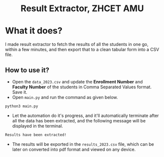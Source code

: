 <h1 align="center">Result Extractor, ZHCET AMU</h1>

# What it does?

I made result extractor to fetch the results of all the students in one go, within a few minutes, and then export that to a clean tabular form into a CSV file.


## How to use it?

- Open the `data_2023.csv` and update the **Enrollment Number** and **Faculty Number** of the students in Comma Separated Values format. Save it.
- Open `main.py` and run the command as given below.
```bash
python3 main.py
```
- Let the automation do it's progress, and it'll automatically terminate after all the data has been extracted, and the following message will be displayed in the terminal.
```bash
Results have been extracted!
```
- The results will be exported in the `results_2023.csv` file, which can be later on converted into pdf format and viewed on any device.
